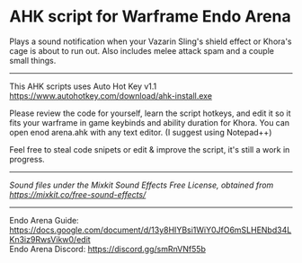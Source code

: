 # AHK script for Warframe Endo Arena
Plays a sound notification when your Vazarin Sling's shield effect or Khora's cage is about to run out. 
Also includes melee attack spam and a couple small things.
___
This AHK scripts uses Auto Hot Key v1.1 https://www.autohotkey.com/download/ahk-install.exe

Please review the code for yourself, learn the script hotkeys, and edit it so it fits your warframe in game keybinds and ability duration for Khora. You can open enod arena.ahk with any text editor. (I suggest using Notepad++)

Feel free to steal code snipets or edit & improve the script, it's still a work in progress.
___
*Sound files under the Mixkit Sound Effects Free License, obtained from https://mixkit.co/free-sound-effects/*



___
Endo Arena Guide: https://docs.google.com/document/d/13y8HIYBsi1WiY0JfO6mSLHENbd34LKn3iz9RwsVikw0/edit  
Endo Arena Discord: https://discord.gg/smRnVNf55b
